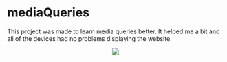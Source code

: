 # mediaQueries

This project was made to learn media queries better. It helped me a bit and all of the devices had no problems displaying the website.

<p align="center">
  <img src="https://raw.githubusercontent.com/jonwow/mediaQueries/master/img/preview.gif">
</p>
